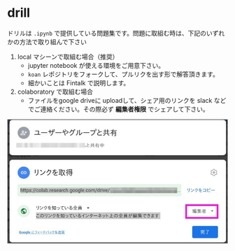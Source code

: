 # drill 

ドリルは `.ipynb` で提供している問題集です。問題に取組む時は、下記のいずれかの方法で取り組んで下さい

1. local マシーンで取組む場合（推奨）
    + jupyter notebook が使える環境をご用意下さい。
    + `koan` レポジトリをフォークして、プルリクを出す形で解答頂きます。
    + 細かいことは Fintalk で説明します。
1. colaboratory で取組む場合
    + ファイルをgoogle driveに uploadして、シェア用のリンクを slack などでご連絡ください。その際必ず **編集者権限** でシェアして下さい。
    
![image](img/drill_colab.jpg)
